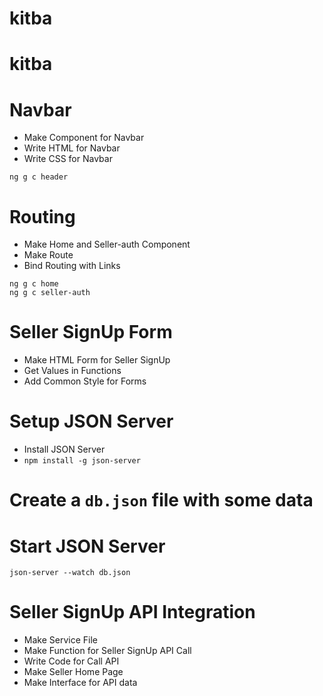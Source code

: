 # kitba
# kitba

# Navbar

* Make Component for Navbar
* Write HTML for Navbar
* Write CSS for Navbar

```
ng g c header
```

# Routing

* Make Home and Seller-auth Component
* Make Route
* Bind Routing with Links
```
ng g c home
ng g c seller-auth
```

# Seller SignUp Form

* Make HTML Form for Seller SignUp
* Get Values in Functions
* Add Common Style for Forms

# Setup JSON Server
* Install JSON Server
* ```npm install -g json-server```

# Create a ```db.json``` file with some data

# Start JSON Server
```
json-server --watch db.json
```

# Seller SignUp API Integration

* Make Service File
* Make Function for Seller SignUp API Call
* Write Code for Call API
* Make Seller Home Page
* Make Interface for API data
